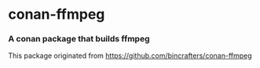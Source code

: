 # conan-ffmpeg

### A conan package that builds ffmpeg

This package originated from https://github.com/bincrafters/conan-ffmpeg
